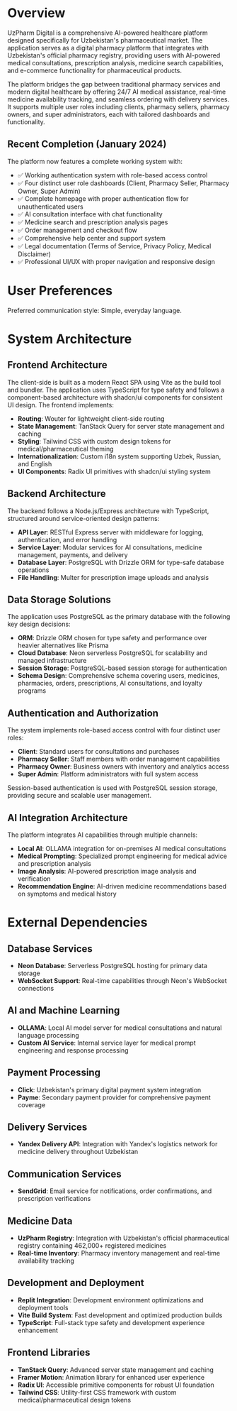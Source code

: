 # Overview

UzPharm Digital is a comprehensive AI-powered healthcare platform designed specifically for Uzbekistan's pharmaceutical market. The application serves as a digital pharmacy platform that integrates with Uzbekistan's official pharmacy registry, providing users with AI-powered medical consultations, prescription analysis, medicine search capabilities, and e-commerce functionality for pharmaceutical products.

The platform bridges the gap between traditional pharmacy services and modern digital healthcare by offering 24/7 AI medical assistance, real-time medicine availability tracking, and seamless ordering with delivery services. It supports multiple user roles including clients, pharmacy sellers, pharmacy owners, and super administrators, each with tailored dashboards and functionality.

## Recent Completion (January 2024)
The platform now features a complete working system with:
- ✅ Working authentication system with role-based access control
- ✅ Four distinct user role dashboards (Client, Pharmacy Seller, Pharmacy Owner, Super Admin)
- ✅ Complete homepage with proper authentication flow for unauthenticated users
- ✅ AI consultation interface with chat functionality
- ✅ Medicine search and prescription analysis pages
- ✅ Order management and checkout flow
- ✅ Comprehensive help center and support system
- ✅ Legal documentation (Terms of Service, Privacy Policy, Medical Disclaimer)
- ✅ Professional UI/UX with proper navigation and responsive design

# User Preferences

Preferred communication style: Simple, everyday language.

# System Architecture

## Frontend Architecture
The client-side is built as a modern React SPA using Vite as the build tool and bundler. The application uses TypeScript for type safety and follows a component-based architecture with shadcn/ui components for consistent UI design. The frontend implements:

- **Routing**: Wouter for lightweight client-side routing
- **State Management**: TanStack Query for server state management and caching
- **Styling**: Tailwind CSS with custom design tokens for medical/pharmaceutical theming
- **Internationalization**: Custom i18n system supporting Uzbek, Russian, and English
- **UI Components**: Radix UI primitives with shadcn/ui styling system

## Backend Architecture
The backend follows a Node.js/Express architecture with TypeScript, structured around service-oriented design patterns:

- **API Layer**: RESTful Express server with middleware for logging, authentication, and error handling
- **Service Layer**: Modular services for AI consultations, medicine management, payments, and delivery
- **Database Layer**: PostgreSQL with Drizzle ORM for type-safe database operations
- **File Handling**: Multer for prescription image uploads and analysis

## Data Storage Solutions
The application uses PostgreSQL as the primary database with the following key design decisions:

- **ORM**: Drizzle ORM chosen for type safety and performance over heavier alternatives like Prisma
- **Cloud Database**: Neon serverless PostgreSQL for scalability and managed infrastructure
- **Session Storage**: PostgreSQL-based session storage for authentication
- **Schema Design**: Comprehensive schema covering users, medicines, pharmacies, orders, prescriptions, AI consultations, and loyalty programs

## Authentication and Authorization
The system implements role-based access control with four distinct user roles:
- **Client**: Standard users for consultations and purchases
- **Pharmacy Seller**: Staff members with order management capabilities
- **Pharmacy Owner**: Business owners with inventory and analytics access
- **Super Admin**: Platform administrators with full system access

Session-based authentication is used with PostgreSQL session storage, providing secure and scalable user management.

## AI Integration Architecture
The platform integrates AI capabilities through multiple channels:
- **Local AI**: OLLAMA integration for on-premises AI medical consultations
- **Medical Prompting**: Specialized prompt engineering for medical advice and prescription analysis
- **Image Analysis**: AI-powered prescription image analysis and verification
- **Recommendation Engine**: AI-driven medicine recommendations based on symptoms and medical history

# External Dependencies

## Database Services
- **Neon Database**: Serverless PostgreSQL hosting for primary data storage
- **WebSocket Support**: Real-time capabilities through Neon's WebSocket connections

## AI and Machine Learning
- **OLLAMA**: Local AI model server for medical consultations and natural language processing
- **Custom AI Service**: Internal service layer for medical prompt engineering and response processing

## Payment Processing
- **Click**: Uzbekistan's primary digital payment system integration
- **Payme**: Secondary payment provider for comprehensive payment coverage

## Delivery Services
- **Yandex Delivery API**: Integration with Yandex's logistics network for medicine delivery throughout Uzbekistan

## Communication Services
- **SendGrid**: Email service for notifications, order confirmations, and prescription verifications

## Medicine Data
- **UzPharm Registry**: Integration with Uzbekistan's official pharmaceutical registry containing 462,000+ registered medicines
- **Real-time Inventory**: Pharmacy inventory management and real-time availability tracking

## Development and Deployment
- **Replit Integration**: Development environment optimizations and deployment tools
- **Vite Build System**: Fast development and optimized production builds
- **TypeScript**: Full-stack type safety and development experience enhancement

## Frontend Libraries
- **TanStack Query**: Advanced server state management and caching
- **Framer Motion**: Animation library for enhanced user experience
- **Radix UI**: Accessible primitive components for robust UI foundation
- **Tailwind CSS**: Utility-first CSS framework with custom medical/pharmaceutical design tokens